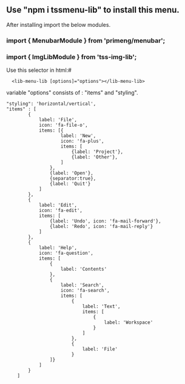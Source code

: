 ## Use "npm i tssmenu-lib" to install this menu.

After installing import the below modules.

###  import { MenubarModule } from 'primeng/menubar';
###  import { ImgLibModule } from 'tss-img-lib';

Use this selector in html:#  
```
  <lib-menu-lib [options]="options"></lib-menu-lib>

```

variable "options" consists of : "items" and "styling".
```
"styling": 'horizontal/vertical',
"items" : [
        {
            label: 'File',
            icon: 'fa-file-o',
            items: [{
                    label: 'New', 
                    icon: 'fa-plus',
                    items: [
                        {label: 'Project'},
                        {label: 'Other'},
                    ]
                },
                {label: 'Open'},
                {separator:true},
                {label: 'Quit'}
            ]
        },
        {
            label: 'Edit',
            icon: 'fa-edit',
            items: [
                {label: 'Undo', icon: 'fa-mail-forward'},
                {label: 'Redo', icon: 'fa-mail-reply'}
            ]
        },
        {
            label: 'Help',
            icon: 'fa-question',
            items: [
                {
                    label: 'Contents'
                },
                {
                    label: 'Search', 
                    icon: 'fa-search', 
                    items: [
                        {
                            label: 'Text', 
                            items: [
                                {
                                    label: 'Workspace'
                                }
                            ]
                        },
                        {
                            label: 'File'
                        }
                ]}
            ]
        }        
    ]
```
